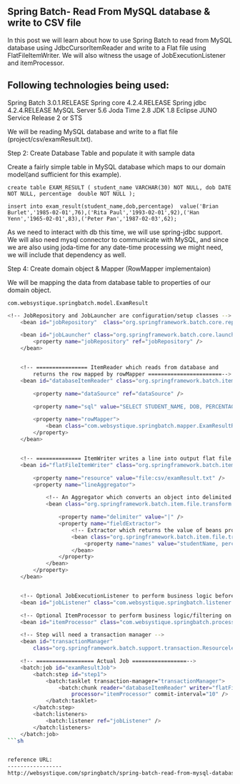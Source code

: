 Spring Batch- Read From MySQL database & write to CSV file
-----------------------------------------------------------
In this post we will learn about how to use Spring Batch to read from MySQL database using JdbcCursorItemReader and write to a Flat file using FlatFileItemWriter. We will also witness the usage of JobExecutionListener and itemProcessor.

Following technologies being used:
----------------------------------
Spring Batch 3.0.1.RELEASE
Spring core 4.2.4.RELEASE
Spring jdbc 4.2.4.RELEASE
MySQL Server 5.6
Joda Time 2.8
JDK 1.8
Eclipse JUNO Service Release 2 or STS


We will be reading MySQL database and write to a flat file (project/csv/examResult.txt).

Step 2: Create Database Table and populate it with sample data

Create a fairly simple table in MySQL database which maps to our domain model(and sufficient for this example).

`create table EXAM_RESULT (
   student_name VARCHAR(30) NOT NULL,
   dob DATE NOT NULL,
   percentage  double NOT NULL
);`
 
`insert into exam_result(student_name,dob,percentage) 
value('Brian Burlet','1985-02-01',76),('Rita Paul','1993-02-01',92),('Han Yenn','1965-02-01',83),('Peter Pan','1987-02-03',62);`

As we need to interact with db this time, we will use spring-jdbc support. We will also need mysql connector to communicate with MySQL, and since we are also using joda-time for any date-time processing we might need, we will include that dependency as well.

Step 4: Create domain object & Mapper (RowMapper implementaion)

We will be mapping the data from database table to properties of our domain object.

`com.websystique.springbatch.model.ExamResult`


```sh
<!-- JobRepository and JobLauncher are configuration/setup classes -->
	<bean id="jobRepository"  class="org.springframework.batch.core.repository.support.MapJobRepositoryFactoryBean" />

	<bean id="jobLauncher" class="org.springframework.batch.core.launch.support.SimpleJobLauncher">
		<property name="jobRepository" ref="jobRepository" />
	</bean>


	<!-- ================ ItemReader which reads from database and 
		returns the row mapped by rowMapper =======================-->
	<bean id="databaseItemReader" class="org.springframework.batch.item.database.JdbcCursorItemReader">

		<property name="dataSource" ref="dataSource" />

		<property name="sql" value="SELECT STUDENT_NAME, DOB, PERCENTAGE FROM EXAM_RESULT" />

		<property name="rowMapper">
			<bean class="com.websystique.springbatch.mapper.ExamResultRowMapper" />
		</property>
	</bean>


	<!-- ============== ItemWriter writes a line into output flat file =========== -->
	<bean id="flatFileItemWriter" class="org.springframework.batch.item.file.FlatFileItemWriter" scope="step">

		<property name="resource" value="file:csv/examResult.txt" />
		<property name="lineAggregator">

			<!-- An Aggregator which converts an object into delimited list of strings -->
			<bean class="org.springframework.batch.item.file.transform.DelimitedLineAggregator">

				<property name="delimiter" value="|" />
				<property name="fieldExtractor">
					<!-- Extractor which returns the value of beans property through reflection -->
					<bean class="org.springframework.batch.item.file.transform.BeanWrapperFieldExtractor">
						<property name="names" value="studentName, percentage, dob" />
					</bean>
				</property>
			</bean>
		</property>
	</bean>


	<!-- Optional JobExecutionListener to perform business logic before and after the job -->
	<bean id="jobListener" class="com.websystique.springbatch.listener.ExamResultJobListener" />

	<!-- Optional ItemProcessor to perform business logic/filtering on the input records -->
	<bean id="itemProcessor" class="com.websystique.springbatch.processor.ExamResultItemProcessor" />

	<!-- Step will need a transaction manager -->
	<bean id="transactionManager"
		class="org.springframework.batch.support.transaction.ResourcelessTransactionManager" />

	<!-- ================== Actual Job =================-->
	<batch:job id="examResultJob">
		<batch:step id="step1">
			<batch:tasklet transaction-manager="transactionManager">
				<batch:chunk reader="databaseItemReader" writer="flatFileItemWriter"
					processor="itemProcessor" commit-interval="10" />
			</batch:tasklet>
		</batch:step>
		<batch:listeners>
			<batch:listener ref="jobListener" />
		</batch:listeners>
	</batch:job>
```sh


reference URL:
-----------------
http://websystique.com/springbatch/spring-batch-read-from-mysql-database-and-write-to-a-csv-file/


